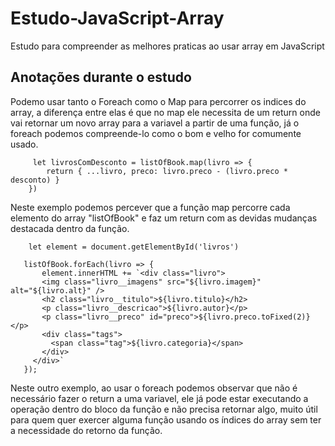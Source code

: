 # Estudo-JavaScript-Array
 Estudo para compreender as melhores praticas ao usar array em JavaScript

 ## Anotações durante o estudo

 Podemo usar tanto o Foreach como o Map para percorrer os indices do array, a diferença entre elas é que no map ele necessita de um return onde vai retornar um novo array para a variavel a partir de uma função, já o foreach podemos compreende-lo como o bom e velho for comumente usado. 
```
     let livrosComDesconto = listOfBook.map(livro => {
        return { ...livro, preco: livro.preco - (livro.preco * desconto) }
    })
```
Neste exemplo podemos percever que a função map percorre cada elemento do array "listOfBook" e faz um return com as devidas mudanças destacada dentro da função. 

 ```
     let element = document.getElementById('livros')

    listOfBook.forEach(livro => {
        element.innerHTML += `<div class="livro">
        <img class="livro__imagens" src="${livro.imagem}" alt="${livro.alt}" />
        <h2 class="livro__titulo">${livro.titulo}</h2>
        <p class="livro__descricao">${livro.autor}</p>
        <p class="livro__preco" id="preco">${livro.preco.toFixed(2)}</p>
        <div class="tags">
          <span class="tag">${livro.categoria}</span>
        </div>
      </div>`
    });

 ```

 Neste outro exemplo, ao usar o foreach podemos observar que não é necessário fazer o return a uma variavel, ele já pode estar executando a operação dentro do bloco da função e não precisa retornar algo, muito útil para quem quer exercer alguma função usando os índices do array sem ter a necessidade do retorno da função.

